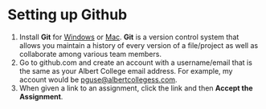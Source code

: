 # Setting up Github

1. Install **Git** for [Windows](https://git-scm.com/download/win) or [Mac](https://git-scm.com/download/mac).  **Git** is a version control system that allows you maintain a history of every version of a file/project as well as collaborate among various team members.
2. Go to github.com and create an account with a username/email that is the same as your Albert College email address.  For example, my account would be pguse@albertcollegess.com.
3. When given a link to an assignment, click the link and then **Accept the Assignment**.
